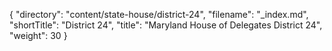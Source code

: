 {
  "directory": "content/state-house/district-24",
  "filename": "_index.md",
  "shortTitle": "District 24",
  "title": "Maryland House of Delegates District 24",
  "weight": 30
}
